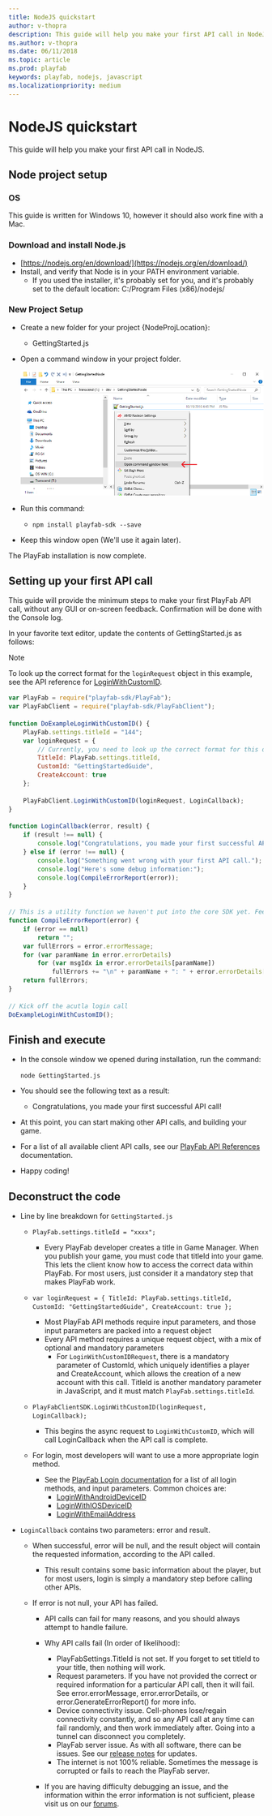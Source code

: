 ```yaml
---
title: NodeJS quickstart
author: v-thopra
description: This guide will help you make your first API call in NodeJS.
ms.author: v-thopra
ms.date: 06/11/2018
ms.topic: article
ms.prod: playfab
keywords: playfab, nodejs, javascript
ms.localizationpriority: medium
---
```


# NodeJS quickstart

This guide will help you make your first API call in NodeJS.

## Node project setup

### OS

This guide is written for Windows 10, however it should also work fine with a Mac.

### Download and install Node.js
  - [https://nodejs.org/en/download/](https://nodejs.org/en/download/)
  - Install, and verify that Node is in your PATH environment variable.
    - If you used the installer, it's probably set for you, and it's probably set to the default location: C:/Program Files (x86)/nodejs/

### New Project Setup
  - Create a new folder for your project {NodeProjLocation}:
    - GettingStarted.js

  - Open a command window in your project folder.

    ![Install PlayFab SDK](media/open-cmd-window.png)

  - Run this command:
    - `npm install playfab-sdk --save`

  - Keep this window open (We'll use it again later).

The PlayFab installation is now complete.

## Setting up your first API call

This guide will provide the minimum steps to make your first PlayFab API call, without any GUI or on-screen feedback. Confirmation will be done with the Console log.

In your favorite text editor, update the contents of GettingStarted.js as follows:

> [!NOTE]
> To look up the correct format for the `loginRequest` object in this example, see the API reference for [LoginWithCustomID](xref:titleid.playfabapi.com.client.authentication.loginwithcustomid).

```javascript
var PlayFab = require("playfab-sdk/PlayFab");
var PlayFabClient = require("playfab-sdk/PlayFabClient");

function DoExampleLoginWithCustomID() {
    PlayFab.settings.titleId = "144";
    var loginRequest = {
        // Currently, you need to look up the correct format for this object in the API reference for LoginWithCustomID.
        TitleId: PlayFab.settings.titleId,
        CustomId: "GettingStartedGuide",
        CreateAccount: true
    };

    PlayFabClient.LoginWithCustomID(loginRequest, LoginCallback);
}

function LoginCallback(error, result) {
    if (result !== null) {
        console.log("Congratulations, you made your first successful API call!");
    } else if (error !== null) {
        console.log("Something went wrong with your first API call.");
        console.log("Here's some debug information:");
        console.log(CompileErrorReport(error));
    }
}

// This is a utility function we haven't put into the core SDK yet. Feel free to use it.
function CompileErrorReport(error) {
    if (error == null)
        return "";
    var fullErrors = error.errorMessage;
    for (var paramName in error.errorDetails)
        for (var msgIdx in error.errorDetails[paramName])
            fullErrors += "\n" + paramName + ": " + error.errorDetails[paramName][msgIdx];
    return fullErrors;
}

// Kick off the acutla login call
DoExampleLoginWithCustomID();
```

## Finish and execute

- In the console window we opened during installation, run the command:

    `node GettingStarted.js`

- You should see the following text as a result:
  - Congratulations, you made your first successful API call!

- At this point, you can start making other API calls, and building your game.
- For a list of all available client API calls, see our [PlayFab API References](../../api-references/index.md) documentation.

- Happy coding!

## Deconstruct the code

- Line by line breakdown for `GettingStarted.js`
  - `PlayFab.settings.titleId = "xxxx";`
    - Every PlayFab developer creates a title in Game Manager. When you publish your game, you must code that titleId into your game. This lets the client know how to access the correct data within PlayFab. For most users, just consider it a mandatory step that makes PlayFab work.

  - `var loginRequest = { TitleId: PlayFab.settings.titleId, CustomId: "GettingStartedGuide", CreateAccount: true };`
    - Most PlayFab API methods require input parameters, and those input parameters are packed into a request object
    - Every API method requires a unique request object, with a mix of optional and mandatory parameters
      - For `LoginWithCustomIDRequest`, there is a mandatory parameter of CustomId, which uniquely identifies a player and CreateAccount, which allows the creation of a new account with this call. TitleId is another mandatory parameter in JavaScript, and it must match `PlayFab.settings.titleId`.

  - `PlayFabClientSDK.LoginWithCustomID(loginRequest, LoginCallback);`
    - This begins the async request to `LoginWithCustomID`, which will call LoginCallback when the API call is complete.

  - For login, most developers will want to use a more appropriate login method.
    - See the [PlayFab Login documentation](xref:titleid.playfabapi.com.client.authentication) for a list of all login methods, and input parameters. Common choices are:
      - [LoginWithAndroidDeviceID](xref:titleid.playfabapi.com.client.authentication.loginwithandroiddeviceid)
      - [LoginWithIOSDeviceID](xref:titleid.playfabapi.com.client.authentication.loginwithiosdeviceid)
      - [LoginWithEmailAddress](xref:titleid.playfabapi.com.client.authentication.loginwithemailaddress)

- `LoginCallback` contains two parameters: error and result.
  - When successful, error will be null, and the result object will contain the requested information, according to the API called.
    - This result contains some basic information about the player, but for most users, login is simply a mandatory step before calling other APIs.

  - If error is not null, your API has failed.
    - API calls can fail for many reasons, and you should always attempt to handle failure.
    - Why API calls fail (In order of likelihood):
      - PlayFabSettings.TitleId is not set. If you forget to set titleId to your title, then nothing will work.
      - Request parameters. If you have not provided the correct or required information for a particular API call, then it will fail. See error.errorMessage, error.errorDetails, or error.GenerateErrorReport() for more info.
      - Device connectivity issue. Cell-phones lose/regain connectivity constantly, and so any API call at any time can fail randomly, and then work immediately after. Going into a tunnel can disconnect you completely.
      - PlayFab server issue. As with all software, there can be issues. See our [release notes](../../release-notes/index.md) for updates.
      - The internet is not 100% reliable. Sometimes the message is corrupted or fails to reach the PlayFab server.

    - If you are having difficulty debugging an issue, and the information within the error information is not sufficient, please visit us on our [forums](https://community.playfab.com/index.html).
